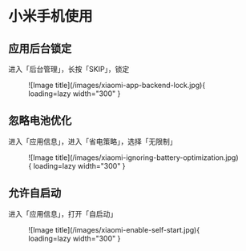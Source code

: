 # 小米手机使用

## 应用后台锁定
进入「后台管理」，长按「SKIP」，锁定

<figure markdown>
![Image title](/images/xiaomi-app-backend-lock.jpg){ loading=lazy width="300" }
</figure>

## 忽略电池优化
进入「应用信息」，进入「省电策略」，选择「无限制」

<figure markdown>
![Image title](/images/xiaomi-ignoring-battery-optimization.jpg){ loading=lazy width="300" }
</figure>

## 允许自启动
进入「应用信息」，打开「自启动」

<figure markdown>
![Image title](/images/xiaomi-enable-self-start.jpg){ loading=lazy width="300" }
</figure>